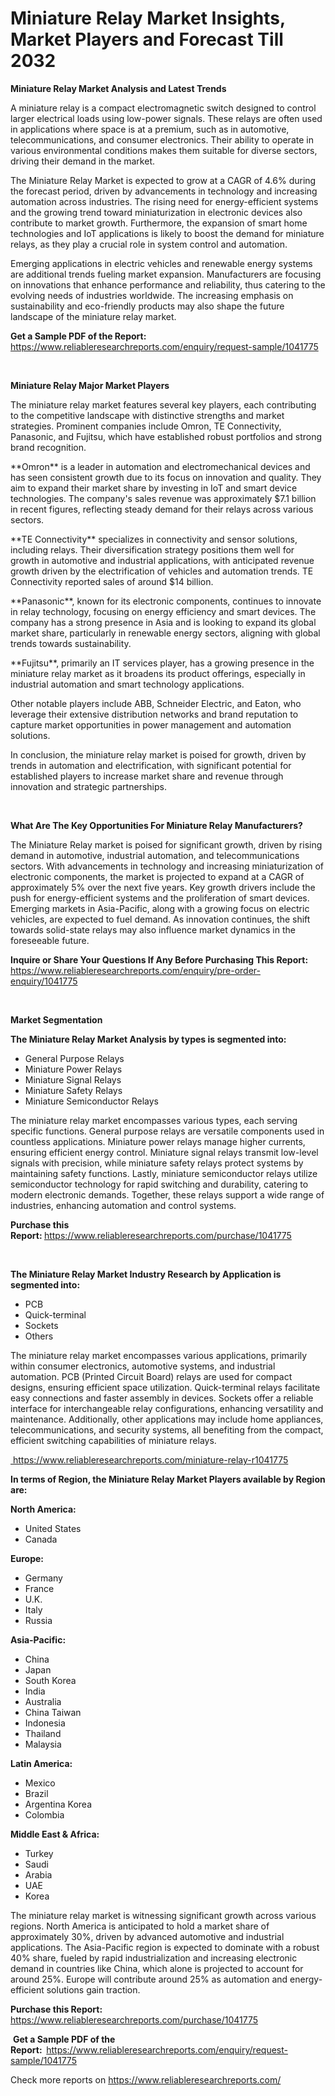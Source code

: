 <p><h1>Miniature Relay Market Insights, Market Players and Forecast Till 2032</h1></p><p><strong>Miniature Relay Market Analysis and Latest Trends</strong></p>
<p><p>A miniature relay is a compact electromagnetic switch designed to control larger electrical loads using low-power signals. These relays are often used in applications where space is at a premium, such as in automotive, telecommunications, and consumer electronics. Their ability to operate in various environmental conditions makes them suitable for diverse sectors, driving their demand in the market.</p><p>The Miniature Relay Market is expected to grow at a CAGR of 4.6% during the forecast period, driven by advancements in technology and increasing automation across industries. The rising need for energy-efficient systems and the growing trend toward miniaturization in electronic devices also contribute to market growth. Furthermore, the expansion of smart home technologies and IoT applications is likely to boost the demand for miniature relays, as they play a crucial role in system control and automation.</p><p>Emerging applications in electric vehicles and renewable energy systems are additional trends fueling market expansion. Manufacturers are focusing on innovations that enhance performance and reliability, thus catering to the evolving needs of industries worldwide. The increasing emphasis on sustainability and eco-friendly products may also shape the future landscape of the miniature relay market.</p></p>
<p><strong>Get a Sample PDF of the Report:&nbsp;</strong> <a href="https://www.reliableresearchreports.com/enquiry/request-sample/1041775?utm_campaign=2248&utm_medium=2&utm_source=Github&utm_content=ia&utm_term=11022025&utm_id=miniature-relay">https://www.reliableresearchreports.com/enquiry/request-sample/1041775</a></p>
<p>&nbsp;</p>
<p><strong>Miniature Relay Major Market Players</strong></p>
<p><p>The miniature relay market features several key players, each contributing to the competitive landscape with distinctive strengths and market strategies. Prominent companies include Omron, TE Connectivity, Panasonic, and Fujitsu, which have established robust portfolios and strong brand recognition.</p><p>**Omron** is a leader in automation and electromechanical devices and has seen consistent growth due to its focus on innovation and quality. They aim to expand their market share by investing in IoT and smart device technologies. The company's sales revenue was approximately $7.1 billion in recent figures, reflecting steady demand for their relays across various sectors.</p><p>**TE Connectivity** specializes in connectivity and sensor solutions, including relays. Their diversification strategy positions them well for growth in automotive and industrial applications, with anticipated revenue growth driven by the electrification of vehicles and automation trends. TE Connectivity reported sales of around $14 billion.</p><p>**Panasonic**, known for its electronic components, continues to innovate in relay technology, focusing on energy efficiency and smart devices. The company has a strong presence in Asia and is looking to expand its global market share, particularly in renewable energy sectors, aligning with global trends towards sustainability.</p><p>**Fujitsu**, primarily an IT services player, has a growing presence in the miniature relay market as it broadens its product offerings, especially in industrial automation and smart technology applications.</p><p>Other notable players include ABB, Schneider Electric, and Eaton, who leverage their extensive distribution networks and brand reputation to capture market opportunities in power management and automation solutions.</p><p>In conclusion, the miniature relay market is poised for growth, driven by trends in automation and electrification, with significant potential for established players to increase market share and revenue through innovation and strategic partnerships.</p></p>
<p>&nbsp;</p>
<p><strong>What Are The Key Opportunities For Miniature Relay Manufacturers?</strong></p>
<p><p>The Miniature Relay market is poised for significant growth, driven by rising demand in automotive, industrial automation, and telecommunications sectors. With advancements in technology and increasing miniaturization of electronic components, the market is projected to expand at a CAGR of approximately 5% over the next five years. Key growth drivers include the push for energy-efficient systems and the proliferation of smart devices. Emerging markets in Asia-Pacific, along with a growing focus on electric vehicles, are expected to fuel demand. As innovation continues, the shift towards solid-state relays may also influence market dynamics in the foreseeable future.</p></p>
<p><strong>Inquire or Share Your Questions If Any Before Purchasing This Report:</strong> <a href="https://www.reliableresearchreports.com/enquiry/pre-order-enquiry/1041775?utm_campaign=2248&utm_medium=2&utm_source=Github&utm_content=ia&utm_term=11022025&utm_id=miniature-relay">https://www.reliableresearchreports.com/enquiry/pre-order-enquiry/1041775</a></p>
<p>&nbsp;</p>
<p><strong>Market Segmentation</strong></p>
<p><strong>The Miniature Relay Market Analysis by types is segmented into:</strong></p>
<p><ul><li>General Purpose Relays</li><li>Miniature Power Relays</li><li>Miniature Signal Relays</li><li>Miniature Safety Relays</li><li>Miniature Semiconductor Relays</li></ul></p>
<p><p>The miniature relay market encompasses various types, each serving specific functions. General purpose relays are versatile components used in countless applications. Miniature power relays manage higher currents, ensuring efficient energy control. Miniature signal relays transmit low-level signals with precision, while miniature safety relays protect systems by maintaining safety functions. Lastly, miniature semiconductor relays utilize semiconductor technology for rapid switching and durability, catering to modern electronic demands. Together, these relays support a wide range of industries, enhancing automation and control systems.</p></p>
<p><strong>Purchase this Report:&nbsp;</strong><a href="https://www.reliableresearchreports.com/purchase/1041775?utm_campaign=2248&utm_medium=2&utm_source=Github&utm_content=ia&utm_term=11022025&utm_id=miniature-relay">https://www.reliableresearchreports.com/purchase/1041775</a></p>
<p>&nbsp;</p>
<p><strong>The Miniature Relay Market Industry Research by Application is segmented into:</strong></p>
<p><ul><li>PCB</li><li>Quick-terminal</li><li>Sockets</li><li>Others</li></ul></p>
<p><p>The miniature relay market encompasses various applications, primarily within consumer electronics, automotive systems, and industrial automation. PCB (Printed Circuit Board) relays are used for compact designs, ensuring efficient space utilization. Quick-terminal relays facilitate easy connections and faster assembly in devices. Sockets offer a reliable interface for interchangeable relay configurations, enhancing versatility and maintenance. Additionally, other applications may include home appliances, telecommunications, and security systems, all benefiting from the compact, efficient switching capabilities of miniature relays.</p></p>
<p><a href="https://www.reliableresearchreports.com/miniature-relay-r1041775?utm_campaign=2248&utm_medium=2&utm_source=Github&utm_content=ia&utm_term=11022025&utm_id=miniature-relay">&nbsp;https://www.reliableresearchreports.com/miniature-relay-r1041775</a></p>
<p><strong>In terms of Region, the Miniature Relay Market Players available by Region are:</strong></p>
<p>
    <p> <strong> North America: </strong>
        <ul>
            <li>United States</li>
            <li>Canada</li>
        </ul>
        </p> 
    <p> <strong> Europe: </strong>
        <ul>
            <li>Germany</li>
            <li>France</li>
            <li>U.K.</li>
            <li>Italy</li>
            <li>Russia</li>
        </ul>
        </p> 
    <p> <strong> Asia-Pacific: </strong>
        <ul>
            <li>China</li>
            <li>Japan</li>
            <li>South Korea</li>
            <li>India</li>
            <li>Australia</li>
            <li>China Taiwan</li>
            <li>Indonesia</li>
            <li>Thailand</li>
            <li>Malaysia</li>
        </ul>
        </p> 
    <p> <strong> Latin America: </strong>
        <ul>
            <li>Mexico</li>
            <li>Brazil</li>
            <li>Argentina Korea</li>
            <li>Colombia</li>
        </ul>
        </p> 
    <p> <strong> Middle East & Africa: </strong>
        <ul>
            <li>Turkey</li>
            <li>Saudi</li>
            <li>Arabia</li>
            <li>UAE</li>
            <li>Korea</li>
        </ul>
    </p>
    </p>
<p><p>The miniature relay market is witnessing significant growth across various regions. North America is anticipated to hold a market share of approximately 30%, driven by advanced automotive and industrial applications. The Asia-Pacific region is expected to dominate with a robust 40% share, fueled by rapid industrialization and increasing electronic demand in countries like China, which alone is projected to account for around 25%. Europe will contribute around 25% as automation and energy-efficient solutions gain traction.</p></p>
<p><strong>Purchase this Report: </strong><a href="https://www.reliableresearchreports.com/purchase/1041775?utm_campaign=2248&utm_medium=2&utm_source=Github&utm_content=ia&utm_term=11022025&utm_id=miniature-relay">https://www.reliableresearchreports.com/purchase/1041775</a></p>
<p>&nbsp;<strong>Get a Sample PDF of the Report:&nbsp;&nbsp;</strong><a href="https://www.reliableresearchreports.com/enquiry/request-sample/1041775?utm_campaign=2248&utm_medium=2&utm_source=Github&utm_content=ia&utm_term=11022025&utm_id=miniature-relay">https://www.reliableresearchreports.com/enquiry/request-sample/1041775</a></p>
<p><strong></strong></p>
<p>Check more reports on <a href="https://www.reliableresearchreports.com/?utm_campaign=2248&utm_medium=2&utm_source=Github&utm_content=ia&utm_term=11022025&utm_id=miniature-relay">https://www.reliableresearchreports.com/</a></p>
